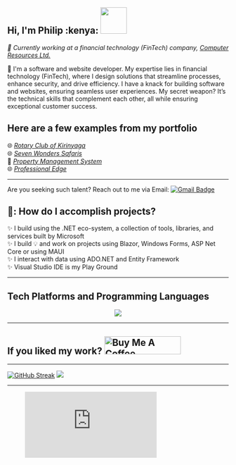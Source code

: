 <h2>Hi, I'm Philip :kenya: <img src="https://media.giphy.com/media/WUlplcMpOCEmTGBtBW/giphy.gif" width="60"> </h2>

<p>
<em>🏢 Currently working at a financial technology (FinTech) company, <a href="https://www.computeresources.co.ke">Computer Resources Ltd.</a> </em>
</p>

<p>
🌱 I'm a software and website developer. My expertise lies in financial technology (FinTech), where I design solutions that streamline processes, enhance security, and drive efficiency. I have a knack for building software and websites, ensuring seamless user experiences. My secret weapon? It’s the technical skills that complement each other, all while ensuring exceptional customer success.
</p>

## Here are a few examples from my portfolio
🌐<em> <a target="_blank" href="https://rotarykirinyaga.org">Rotary Club of Kirinyaga </a> </em> <br/>
🌐<em> <a target="_blank" href="https://www.sevenwonderssafaris.co.ke">Seven Wonders Safaris </a> </em> <br/>
🏢<em> <a target="_blank" href="https://www.computeresources.co.ke/Services/Property">Property Management System </a> </em> <br/>
🌐<em> <a target="_blank" href="https://professionaledge.co.ke/">Professional Edge </a> </em> 

<hr/>

Are you seeking such talent? Reach out to me via Email: [![Gmail Badge](https://img.shields.io/badge/-njurunjoroge@gmail.com-c14438?style=flat-square&logo=Gmail&logoColor=white&link=mailto:njurunjoroge@gmail.com)](mailto:njurunjoroge@gmail.com)

## 🚢: How do I accomplish projects?
✨  I build using the .NET eco-system, a collection of tools, libraries, and services built by Microsoft <br/>
✨  I build 💡 and work on projects using Blazor, Windows Forms, ASP Net Core or using MAUI <br/>
✨  I interact with data using ADO.NET and Entity Framework <br/>
✨  Visual Studio IDE is my Play Ground <br/>

<hr/>

## Tech Platforms and Programming Languages

<p align="center">
  <a href="https://skillicons.dev">
    <img src="https://skillicons.dev/icons?i=github,azure,bootstrap,cs,dotnet,gcp,mysql,postman,visualstudio,windows"/>
  </a>
</p>
 
<hr/>

## If you liked my work? <a href="https://bmc.link/Njoro007" target="_blank"><img src="https://cdn.buymeacoffee.com/buttons/default-orange.png" alt="Buy Me A Coffee" height="41" width="174"></a>

<hr/>

[![GitHub Streak](https://streak-stats.demolab.com?user=Njuru007&theme=earth&border_radius=5)](https://git.io/streak-stats) <img src="https://github-readme-stats.vercel.app/api?username=Njuru007&show_icons=true&theme=dark"/>

<hr/>

<figure><embed src="https://wakatime.com/share/@96d68408-7022-4215-9fad-49e443748d7d/f1efbc82-58c0-4d6d-ac5d-d713400ca9a5.svg"></embed></figure>


